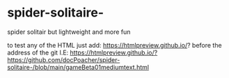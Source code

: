 # spider-solitaire-
spider solitair but lightweight and more fun

to test any of the HTML just add:
https://htmlpreview.github.io/?
before the address of the git I.E: 
https://htmlpreview.github.io/?https://github.com/docPoacher/spider-solitaire-/blob/main/gameBeta01mediumtext.html
